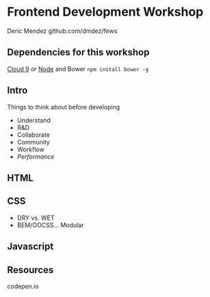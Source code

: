 # Frontend Development Workshop

Deric Mendez
github.com/dmdez/fews

## Dependencies for this workshop
[Cloud 9](c9.io) _or_ [Node](https://nodejs.org/) and Bower `npm install bower -g`

## Intro

Things to think about before developing

* Understand
* R&D
* Collaborate
* Community
* Workflow
* *Performance*

## HTML

## CSS

* DRY vs. WET
* BEM/OOCSS... Modular

## Javascript

## Resources
codepen.io

